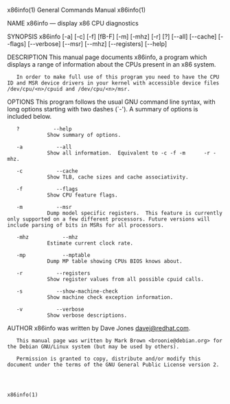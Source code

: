 x86info(1)                                                                                 General Commands Manual                                                                                 x86info(1)



NAME
       x86info — display x86 CPU diagnostics

SYNOPSIS
       x86info [-a]  [-c]  [-f] [fB-F]  [-m] [-mhz]  [-r]  [?]  [--all]  [--cache] [--flags] [--verbose]  [--msr]  [--mhz]  [--registers]  [--help]

DESCRIPTION
       This manual page documents x86info, a program which displays a range of information about the CPUs present in an x86 system.

       In order to make full use of this program you need to have the CPU ID and MSR device drivers in your kernel with accessible device files /dev/cpu/<n>/cpuid and /dev/cpu/<n>/msr.

OPTIONS
       This program follows the usual GNU command line syntax, with long options starting with two dashes (`-').  A summary of options is included below.

       ?           --help
                 Show summary of options.

       -a           --all
                 Show all information.  Equivalent to -c -f -m      -r -mhz.

       -c           --cache
                 Show TLB, cache sizes and cache associativity.

       -f           --flags
                 Show CPU feature flags.

       -m           --msr
                 Dump model specific registers.  This feature is currently only supported on a few different processors. Future versions will include parsing of bits in MSRs for all processors.

       -mhz           --mhz
                 Estimate current clock rate.

       -mp            --mptable
                 Dump MP table showing CPUs BIOS knows about.

       -r           --registers
                 Show register values from all possible cpuid calls.

       -s           --show-machine-check
                 Show machine check exception information.

       -v           --verbose
                 Show verbose descriptions.

AUTHOR
       x86info was written by Dave Jones <davej@redhat.com>.

       This manual page was written by Mark Brown <broonie@debian.org> for the Debian GNU/Linux system (but may be used by others).

       Permission is granted to copy, distribute and/or modify this document under the terms of the GNU General Public License version 2.



                                                                                                                                                                                                   x86info(1)

